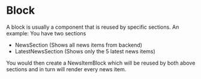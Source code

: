 # Block

A block is usually a component that is reused by specific sections.
An example:
You have two sections

- NewsSection (Shows all news items from backend)
- LatestNewsSection (Shows only the 5 latest news items)

You would then create a NewsItemBlock which will be reused by both above sections and in turn will render
every news item.
